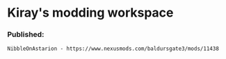 # Kiray's modding workspace
### Published:
	NibbleOnAstarion - https://www.nexusmods.com/baldursgate3/mods/11438
